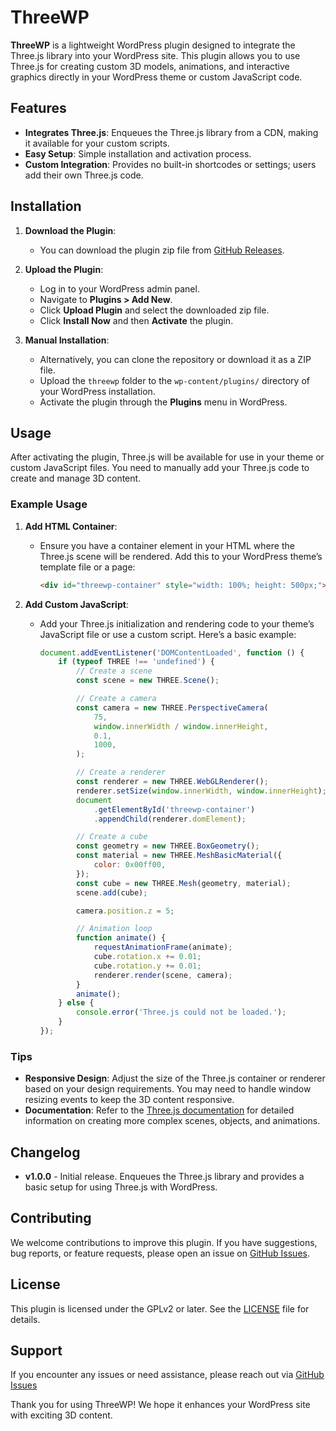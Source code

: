 # ThreeWP

**ThreeWP** is a lightweight WordPress plugin designed to integrate the Three.js library into your WordPress site. This plugin allows you to use Three.js for creating custom 3D models, animations, and interactive graphics directly in your WordPress theme or custom JavaScript code.

## Features

-   **Integrates Three.js**: Enqueues the Three.js library from a CDN, making it available for your custom scripts.
-   **Easy Setup**: Simple installation and activation process.
-   **Custom Integration**: Provides no built-in shortcodes or settings; users add their own Three.js code.

## Installation

1. **Download the Plugin**:

    - You can download the plugin zip file from [GitHub Releases](https://github.com/your-username/your-plugin-name/releases).

2. **Upload the Plugin**:

    - Log in to your WordPress admin panel.
    - Navigate to **Plugins > Add New**.
    - Click **Upload Plugin** and select the downloaded zip file.
    - Click **Install Now** and then **Activate** the plugin.

3. **Manual Installation**:
    - Alternatively, you can clone the repository or download it as a ZIP file.
    - Upload the `threewp` folder to the `wp-content/plugins/` directory of your WordPress installation.
    - Activate the plugin through the **Plugins** menu in WordPress.

## Usage

After activating the plugin, Three.js will be available for use in your theme or custom JavaScript files. You need to manually add your Three.js code to create and manage 3D content.

### Example Usage

1. **Add HTML Container**:

    - Ensure you have a container element in your HTML where the Three.js scene will be rendered. Add this to your WordPress theme’s template file or a page:

        ```html
        <div id="threewp-container" style="width: 100%; height: 500px;"></div>
        ```

2. **Add Custom JavaScript**:

    - Add your Three.js initialization and rendering code to your theme’s JavaScript file or use a custom script. Here’s a basic example:

        ```javascript
        document.addEventListener('DOMContentLoaded', function () {
        	if (typeof THREE !== 'undefined') {
        		// Create a scene
        		const scene = new THREE.Scene();

        		// Create a camera
        		const camera = new THREE.PerspectiveCamera(
        			75,
        			window.innerWidth / window.innerHeight,
        			0.1,
        			1000,
        		);

        		// Create a renderer
        		const renderer = new THREE.WebGLRenderer();
        		renderer.setSize(window.innerWidth, window.innerHeight);
        		document
        			.getElementById('threewp-container')
        			.appendChild(renderer.domElement);

        		// Create a cube
        		const geometry = new THREE.BoxGeometry();
        		const material = new THREE.MeshBasicMaterial({
        			color: 0x00ff00,
        		});
        		const cube = new THREE.Mesh(geometry, material);
        		scene.add(cube);

        		camera.position.z = 5;

        		// Animation loop
        		function animate() {
        			requestAnimationFrame(animate);
        			cube.rotation.x += 0.01;
        			cube.rotation.y += 0.01;
        			renderer.render(scene, camera);
        		}
        		animate();
        	} else {
        		console.error('Three.js could not be loaded.');
        	}
        });
        ```

### Tips

-   **Responsive Design**: Adjust the size of the Three.js container or renderer based on your design requirements. You may need to handle window resizing events to keep the 3D content responsive.
-   **Documentation**: Refer to the [Three.js documentation](https://threejs.org/docs/) for detailed information on creating more complex scenes, objects, and animations.

## Changelog

-   **v1.0.0** - Initial release. Enqueues the Three.js library and provides a basic setup for using Three.js with WordPress.

## Contributing

We welcome contributions to improve this plugin. If you have suggestions, bug reports, or feature requests, please open an issue on [GitHub Issues](https://github.com/rondevs/threewp/issues).

## License

This plugin is licensed under the GPLv2 or later. See the [LICENSE](LICENSE) file for details.

## Support

If you encounter any issues or need assistance, please reach out via [GitHub Issues](https://github.com/rondevs/threewp/issues)

Thank you for using ThreeWP! We hope it enhances your WordPress site with exciting 3D content.
